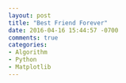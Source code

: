 ```yaml
---
layout: post
title: "Best Friend Forever"
date: 2016-04-16 15:44:57 -0700
comments: true
categories: 
- Algorithm
- Python
- Matplotlib
---
```

